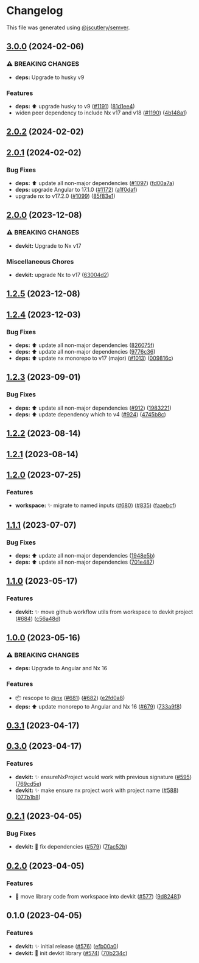 # Changelog

This file was generated using [@jscutlery/semver](https://github.com/jscutlery/semver).

## [3.0.0](https://github.com/nx-squeezer/squeezer/compare/devkit@2.0.2...devkit@3.0.0) (2024-02-06)


### ⚠ BREAKING CHANGES

* **deps:** Upgrade to husky v9

### Features

* **deps:** :arrow_up: upgrade husky to v9 ([#1191](https://github.com/nx-squeezer/squeezer/issues/1191)) ([81d1ee4](https://github.com/nx-squeezer/squeezer/commit/81d1ee4a93f922dee1e0bbdb6f55f3d546165e70))
* widen peer dependency to include Nx v17 and v18 ([#1190](https://github.com/nx-squeezer/squeezer/issues/1190)) ([4b148a1](https://github.com/nx-squeezer/squeezer/commit/4b148a105efc328cbb287869081db2b5ea654c5e))

## [2.0.2](https://github.com/nx-squeezer/squeezer/compare/devkit@2.0.1...devkit@2.0.2) (2024-02-02)

## [2.0.1](https://github.com/nx-squeezer/squeezer/compare/devkit@2.0.0...devkit@2.0.1) (2024-02-02)


### Bug Fixes

* **deps:** :arrow_up: update all non-major dependencies ([#1097](https://github.com/nx-squeezer/squeezer/issues/1097)) ([fd00a7a](https://github.com/nx-squeezer/squeezer/commit/fd00a7af388edb30a52c5fde79cdb5a95a7dab05))
* **deps:** upgrade Angular to 17.1.0 ([#1172](https://github.com/nx-squeezer/squeezer/issues/1172)) ([a1f0daf](https://github.com/nx-squeezer/squeezer/commit/a1f0daf11480e33f1fa2efa553da4db01a7502b1))
* upgrade nx to v17.2.0 ([#1099](https://github.com/nx-squeezer/squeezer/issues/1099)) ([85f83e1](https://github.com/nx-squeezer/squeezer/commit/85f83e1b998a0055ef117c0ca507626526b76cac))

## [2.0.0](https://github.com/nx-squeezer/squeezer/compare/devkit@1.2.5...devkit@2.0.0) (2023-12-08)


### ⚠ BREAKING CHANGES

* **devkit:** Upgrade to Nx v17

### Miscellaneous Chores

* **devkit:** upgrade Nx to v17 ([63004d2](https://github.com/nx-squeezer/squeezer/commit/63004d235a87f10e4be830662e16a2835b388543))

## [1.2.5](https://github.com/nx-squeezer/squeezer/compare/devkit@1.2.4...devkit@1.2.5) (2023-12-08)

## [1.2.4](https://github.com/nx-squeezer/squeezer/compare/devkit@1.2.3...devkit@1.2.4) (2023-12-03)


### Bug Fixes

* **deps:** :arrow_up: update all non-major dependencies ([826075f](https://github.com/nx-squeezer/squeezer/commit/826075f200297e38aeb455c20f29153ec2b3176d))
* **deps:** :arrow_up: update all non-major dependencies ([9776c36](https://github.com/nx-squeezer/squeezer/commit/9776c36a37566705f8089a75cb526e989da61b08))
* **deps:** ⬆️ update nx monorepo to v17 (major) ([#1013](https://github.com/nx-squeezer/squeezer/issues/1013)) ([009816c](https://github.com/nx-squeezer/squeezer/commit/009816c38a8c630610e0c67c1d893d7f7272f2a8))

## [1.2.3](https://github.com/nx-squeezer/squeezer/compare/devkit@1.2.2...devkit@1.2.3) (2023-09-01)


### Bug Fixes

* **deps:** :arrow_up: update all non-major dependencies ([#912](https://github.com/nx-squeezer/squeezer/issues/912)) ([1983221](https://github.com/nx-squeezer/squeezer/commit/1983221e5b9ac6a0e67356661b7e625837869c8a))
* **deps:** :arrow_up: update dependency which to v4 ([#924](https://github.com/nx-squeezer/squeezer/issues/924)) ([4745b8c](https://github.com/nx-squeezer/squeezer/commit/4745b8cedb12d7961ca8a78868646cd07c8408fb))

## [1.2.2](https://github.com/nx-squeezer/squeezer/compare/devkit@1.2.1...devkit@1.2.2) (2023-08-14)

## [1.2.1](https://github.com/nx-squeezer/squeezer/compare/devkit@1.2.0...devkit@1.2.1) (2023-08-14)

## [1.2.0](https://github.com/nx-squeezer/squeezer/compare/devkit@1.1.1...devkit@1.2.0) (2023-07-25)


### Features

* **workspace:** :sparkles: migrate to named inputs ([#680](https://github.com/nx-squeezer/squeezer/issues/680)) ([#835](https://github.com/nx-squeezer/squeezer/issues/835)) ([faaebcf](https://github.com/nx-squeezer/squeezer/commit/faaebcf275589f7f9338e215a736854e0c3363a0))

## [1.1.1](https://github.com/nx-squeezer/squeezer/compare/devkit@1.1.0...devkit@1.1.1) (2023-07-07)


### Bug Fixes

* **deps:** :arrow_up: update all non-major dependencies ([1948e5b](https://github.com/nx-squeezer/squeezer/commit/1948e5b974ac63b06243d5cfca4fbde2ad76bace))
* **deps:** :arrow_up: update all non-major dependencies ([701e487](https://github.com/nx-squeezer/squeezer/commit/701e48723d8e0d670042bfc139086cf7524085d1))

## [1.1.0](https://github.com/nx-squeezer/squeezer/compare/devkit@1.0.0...devkit@1.1.0) (2023-05-17)


### Features

* **devkit:** :sparkles: move github workflow utils from workspace to devkit project ([#684](https://github.com/nx-squeezer/squeezer/issues/684)) ([c56a48d](https://github.com/nx-squeezer/squeezer/commit/c56a48dbe451268d902adb53b494724cbbcffa81))

## [1.0.0](https://github.com/nx-squeezer/squeezer/compare/devkit@0.3.1...devkit@1.0.0) (2023-05-16)


### ⚠ BREAKING CHANGES

* **deps:** Upgrade to Angular and Nx 16

### Features

* :package: rescope to [@nx](https://github.com/nx) ([#681](https://github.com/nx-squeezer/squeezer/issues/681)) ([#682](https://github.com/nx-squeezer/squeezer/issues/682)) ([e2fd0a8](https://github.com/nx-squeezer/squeezer/commit/e2fd0a88b5e258c9cfe898d06cbda00d7bf44c8d))
* **deps:** :arrow_up: update monorepo to Angular and Nx 16 ([#679](https://github.com/nx-squeezer/squeezer/issues/679)) ([733a9f8](https://github.com/nx-squeezer/squeezer/commit/733a9f88ff5d20961caa59b7da85d4cf33512cbc))

## [0.3.1](https://github.com/nx-squeezer/squeezer/compare/devkit@0.3.0...devkit@0.3.1) (2023-04-17)

## [0.3.0](https://github.com/nx-squeezer/squeezer/compare/devkit@0.2.1...devkit@0.3.0) (2023-04-17)

### Features

- **devkit:** :sparkles: ensureNxProject would work with previous signature ([#595](https://github.com/nx-squeezer/squeezer/issues/595)) ([769cd5e](https://github.com/nx-squeezer/squeezer/commit/769cd5efcfd86d7897914630db2e702328adf901))
- **devkit:** :sparkles: make ensure nx project work with project name ([#588](https://github.com/nx-squeezer/squeezer/issues/588)) ([077b1b8](https://github.com/nx-squeezer/squeezer/commit/077b1b849eb78a74cbaa9fd450580dc499f4db4d))

## [0.2.1](https://github.com/nx-squeezer/squeezer/compare/devkit@0.2.0...devkit@0.2.1) (2023-04-05)

### Bug Fixes

- **devkit:** :memo: fix dependencies ([#579](https://github.com/nx-squeezer/squeezer/issues/579)) ([7fac52b](https://github.com/nx-squeezer/squeezer/commit/7fac52b3a87746fc8f6addd28993a5b28321e441))

## [0.2.0](https://github.com/nx-squeezer/squeezer/compare/devkit@0.1.0...devkit@0.2.0) (2023-04-05)

### Features

- :art: move library code from workspace into devkit ([#577](https://github.com/nx-squeezer/squeezer/issues/577)) ([9d82481](https://github.com/nx-squeezer/squeezer/commit/9d824817706f35f20fbd833dedb7dd2e21d18872))

## 0.1.0 (2023-04-05)

### Features

- **devkit:** :sparkles: initial release ([#576](https://github.com/nx-squeezer/squeezer/issues/576)) ([efb00a0](https://github.com/nx-squeezer/squeezer/commit/efb00a044f64c17c326e413f6b7353817ea94b04))
- **devkit:** :tada: init devkit library ([#574](https://github.com/nx-squeezer/squeezer/issues/574)) ([70b234c](https://github.com/nx-squeezer/squeezer/commit/70b234c29a911df76d66b73eca8b27ed41261066))

